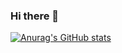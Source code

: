 ### Hi there 👋

[![Anurag's GitHub stats](https://github-readme-stats.vercel.app/api?username=Fry-Fr)](https://github.com/anuraghazra/github-readme-stats)

<!--
**Fry-Fr/Fry-Fr** is a ✨ _special_ ✨ repository because its `README.md` (this file) appears on your GitHub profile.

Here are some ideas to get you started:

- 🔭 I’m currently working on ...
- 🌱 I’m currently learning ...
- 👯 I’m looking to collaborate on ...
- 🤔 I’m looking for help with ...
- 💬 Ask me about ...
- 📫 How to reach me: ...
- 😄 Pronouns: ...
- ⚡ Fun fact: ...

-->
